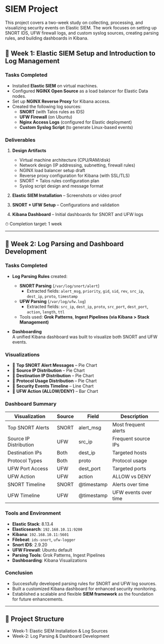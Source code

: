 # SIEM Project

This project covers a two-week study on collecting, processing, and visualizing security events on Elastic SIEM. The work focuses on setting up SNORT IDS, UFW firewall logs, and custom syslog sources, creating parsing rules, and building dashboards in Kibana.  

## 📌 Week 1: Elastic SIEM Setup and Introduction to Log Management

### Tasks Completed
- Installed **Elastic SIEM** on virtual machines.  
- Configured **NGINX Open Source** as a load balancer for Elastic Data nodes.  
- Set up **NGINX Reverse Proxy** for Kibana access.  
- Created the following log sources:
  - **SNORT** (with Talos rules as IDS)  
  - **UFW Firewall** (on Ubuntu)  
  - **Nginx Access Logs** (configured for Elastic deployment)  
  - **Custom Syslog Script** (to generate Linux-based events)  

### Deliverables
1. **Design Artifacts**  
   - Virtual machine architecture (CPU/RAM/disk)  
   - Network design (IP addressing, subnetting, firewall rules)  
   - NGINX load balancer setup draft  
   - Reverse proxy configuration for Kibana (with SSL/TLS)  
   - SNORT + Talos rules configuration plan  
   - Syslog script design and message format  

2. **Elastic SIEM Installation** – Screenshots or video proof  

3. **SNORT + UFW Setup** – Configurations and validation  

4. **Kibana Dashboard** – Initial dashboards for SNORT and UFW logs  

⏱ Completion target: 1 week  

---

## 📌 Week 2: Log Parsing and Dashboard Development

### Tasks Completed
- **Log Parsing Rules** created:
  - **SNORT Parsing** (`/var/log/snort/alert`)
    - Extracted fields: `alert_msg`, `priority`, `gid`, `sid`, `rev`, `src_ip`, `dest_ip`, `proto`, `timestamp`
  - **UFW Parsing** (`/var/log/ufw.log`)
    - Extracted fields: `src_ip`, `dest_ip`, `proto`, `src_port`, `dest_port`, `action`, `length`, `ttl`
  - Tools used: **Grok Patterns**, **Ingest Pipelines (via Kibana > Stack Management)**  

- **Dashboarding**  
  A unified Kibana dashboard was built to visualize both SNORT and UFW events.  

### Visualizations
- 🔹 **Top SNORT Alert Messages** – Pie Chart  
- 🔹 **Source IP Distribution** – Pie Chart  
- 🔹 **Destination IP Distribution** – Pie Chart  
- 🔹 **Protocol Usage Distribution** – Pie Chart  
- 🔹 **Security Events Timeline** – Line Chart  
- 🔹 **UFW Action (ALLOW/DENY)** – Bar Chart  

### Dashboard Summary
| Visualization            | Source | Field        | Description |
|--------------------------|--------|-------------|-------------|
| Top SNORT Alerts         | SNORT  | alert_msg   | Most frequent alerts |
| Source IP Distribution   | UFW    | src_ip      | Frequent source IPs |
| Destination IPs          | Both   | dest_ip     | Targeted hosts |
| Protocol Types           | Both   | proto       | Protocol usage |
| UFW Port Access          | UFW    | dest_port   | Targeted ports |
| UFW Action               | UFW    | action      | ALLOW vs DENY |
| SNORT Timeline           | SNORT  | @timestamp  | Alerts over time |
| UFW Timeline             | UFW    | @timestamp  | UFW events over time |

### Tools and Environment
- **Elastic Stack**: 8.13.4  
- **Elasticsearch**: `192.168.10.11:9200`  
- **Kibana**: `192.168.10.11:5601`  
- **Filebeat**: `ids-snort`, `ufw-logger`  
- **Snort IDS**: 2.9.20  
- **UFW Firewall**: Ubuntu default  
- **Parsing Tools**: Grok Patterns, Ingest Pipelines  
- **Dashboarding**: Kibana Visualizations  

### Conclusion
- Successfully developed parsing rules for SNORT and UFW log sources.  
- Built a customized Kibana dashboard for enhanced security monitoring.  
- Established a scalable and flexible **SIEM framework** as the foundation for future enhancements.  

---

## 📂 Project Structure
- Week-1: Elastic SIEM Installation & Log Sources  
- Week-2: Log Parsing & Dashboard Development  


